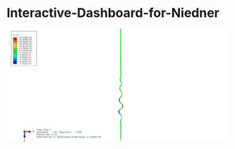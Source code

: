 # Interactive-Dashboard-for-Niedner

![Image of DataViz output](https://github.com/Mohammad-Abdul-Hadi/Interactive-Dashboard-for-Niedner/blob/master/Snaking/Pictures2/Snaking_E1_0_E2_0_Fric_0_load_0.jpg)
